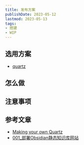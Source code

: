 ```yaml
---
title: 发布方案
publishDate: 2023-05-12
lastmod: 2023-05-13
tags:
- 搭建
- WIP
---
```


## 选用方案

- [quartz](https://github.com/jackyzha0/quartz)

## 怎么做

## 注意事项

## 参考文章

- [Making your own Quartz](https://quartz.jzhao.xyz/notes/setup/#making-your-own-quartz)
- [001\_部署Obsidian静态知识库网站](https://ob.tianzhongs.ml/001_%e9%83%a8%e7%bd%b2Obsidian%e9%9d%99%e6%80%81%e7%9f%a5%e8%af%86%e5%ba%93%e7%bd%91%e7%ab%99)

